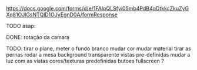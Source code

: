 https://docs.google.com/forms/d/e/1FAIpQLSfyi05mb4PdB4qDtkkcZkuZyGXq81OJlGsNTQlD1OJyEgnD0A/formResponse

TODO asap:


DONE:
rotação da camara


TODO:
tirar o plane, meter o fundo branco
mudar cor
mudar material
tirar as pernas
rodar a mesa
background transparente
vistas pre-definidas
mudar a luz com as vistas
cores/texturas predefinidas butoes
fullscreen ?

